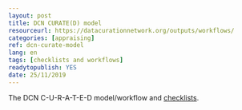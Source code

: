 ```yaml
---
layout: post 
title: DCN CURATE(D) model
resourceurl: https://datacurationnetwork.org/outputs/workflows/
categories: [appraising]
ref: dcn-curate-model
lang: en
tags: [checklists and workflows]
readytopublish: YES
date: 25/11/2019
---
```

The DCN C-U-R-A-T-E-D model/workflow and [checklists](https://docs.google.com/document/d/1RWt2obXOOeJRRFmVo9VAkl4h41cL33Zm5YYny3hbPZ8/edit).